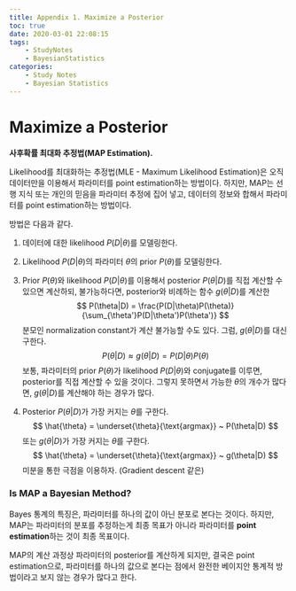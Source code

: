 ```yaml
---
title: Appendix 1. Maximize a Posterior
toc: true
date: 2020-03-01 22:08:15
tags:
	- StudyNotes
	- BayesianStatistics
categories:
	- Study Notes
	- Bayesian Statistics
---
```




# Maximize a Posterior



**사후확률 최대화 추정법(MAP Estimation).**

Likelihood를 최대화하는 추정법(MLE - Maximum Likelihood Estimation)은 오직 데이터만을 이용해서 파라미터를 point estimation하는 방법이다. 하지만, MAP는 선행 지식 또는 개인의 믿음을 파라미터 추정에 집어 넣고, 데이터의 정보와 합해서 파라미터를 point estimation하는 방법이다.



방법은 다음과 같다.

1. 데이터에 대한 likelihood $P(D|\theta)$를 모델링한다.

2. Likelihood $P(D|\theta)$의 파라미터 $\theta$의 prior $P(\theta)$를 모델링한다.

3. Prior $P(\theta)$와 likelihood $P(D|\theta)$를 이용해서 posterior $P(\theta|D)$를 직접 계산할 수 있으면 계산하되, 불가능하다면, posterior와 비례하는 함수 $g(\theta|D)$를 계산한
   $$
   P(\theta|D) = \frac{P(D|\theta)P(\theta)}{\sum_{\theta'}P(D|\theta')P(\theta')}
   $$
   분모인 normalization constant가 계산 불가능할 수도 있다. 그럼, $g(\theta|D)$를 대신 구한다.
   $$
   P(\theta|D) \approx g(\theta|D) = P(D|\theta)P(\theta)
   $$
   보통, 파라미터의 prior $P(\theta)$가 likelihood $P(D|\theta)$와 conjugate를 이루면, posterior를 직접 계산할 수 있을 것이다. 그렇지 못하면서 가능한 $\theta$의 개수가 많다면, $g(\theta|D)$를 계산해야 하는 경우가 많다.

4. Posterior $P(\theta|D)$가 가장 커지는 $\theta$를 구한다.
   $$
   \hat{\theta} = \underset{\theta}{\text{argmax}} ~ P(\theta|D)
   $$
   또는 $g(\theta|D)$가 가장 커지는 $\theta$를 구한다.
   $$
   \hat{\theta} = \underset{\theta}{\text{argmax}} ~ g(\theta|D)
   $$
   미분을 통한 극점을 이용하자. (Gradient descent 같은)



### Is MAP a Bayesian Method?

Bayes 통계의 특징은, 파라미터를 하나의 값이 아닌 분포로 본다는 것이다. 하지만, MAP는 파라미터의 분포를 추정하는게 최종 목표가 아니라 파라미터를 **point estimation**하는 것이 최종 목표이다.

MAP의 계산 과정상 파라미터의 posterior를 계산하게 되지만, 결국은 point estimation으로, 파라미터를 하나의 값으로 본다는 점에서 완전한 베이지안 통계적 방법이라고 보지 않는 경우가 많다고 한다.